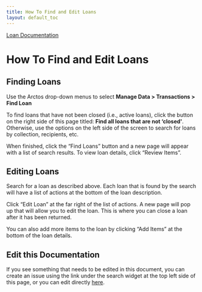 ```yaml
---
title: How To Find and Edit Loans
layout: default_toc
---
```

[Loan Documentation](https://handbook.arctosdb.org/documentation/loans.html)

# How To Find and Edit Loans

## Finding Loans

Use the Arctos drop-down menus to select **Manage Data > Transactions > Find Loan**

To find loans that have not been closed (i.e., active loans), click the button on the right side of this page titled: **Find all loans that are not ‘closed'**.  Otherwise, use the options on the left side of the screen to search for loans by collection, recipients, etc.

When finished, click the “Find Loans” button and a new page will appear with a list of search results. To view loan details, click “Review Items”. 

## Editing Loans

Search for a loan as described above. Each loan that is found by the search will have a list of actions at the bottom of the loan description. 

Click “Edit Loan” at the far right of the list of actions. A new page will pop up that will allow you to edit the loan. This is where you can close a loan after it has been returned. 

You can also add more items to the loan by clicking “Add Items” at the bottom of the loan details.

## Edit this Documentation

If you see something that needs to be edited in this document, you can create an issue using the link under the search widget at the top left side of this page, or you can edit directly <a href="https://github.com/ArctosDB/documentation-wiki/edit/gh-pages/_how_to/How-to-Find-and-Edit-Loans.markdown" target="_blank">here</a>.
